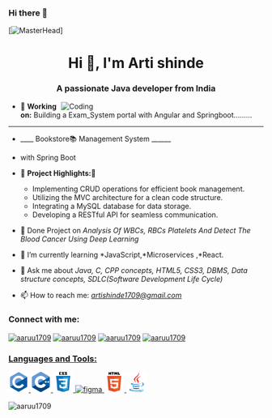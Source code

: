 ### Hi there 👋

<!--
**Aaruu1709/Aaruu1709** is a ✨ _special_ ✨ repository because its `README.md` (this file) appears on your GitHub profile.

Here are some ideas to get you started:

- 🔭 I’m currently working on ...
- 🌱 I’m currently learning ...
- 👯 I’m looking to collaborate on ...
- 🤔 I’m looking for help with ...
- 💬 Ask me about ...
- 📫 How to reach me: ...
- 😄 Pronouns: ...
- ⚡ Fun fact: ...
-->
[![MasterHead](https://www.bing.com/th/id/OGC.baaeeea45ba41bd570d49565c97999e0?pid=1.7&rurl=https%3a%2f%2fi.pinimg.com%2foriginals%2f0e%2f9f%2fc6%2f0e9fc6ffbdb4c2b4dd7bde19392c9131.gif&ehk=w%2bxzn%2f3w5%2fBAAy%2bOYo0xfE2mjCOxDWA5ZWQAyBKA%2fx8%3d)]
<h1 align="center">Hi 👋, I'm Arti shinde</h1>
<h3 align="center">A passionate Java developer from India</h3>
<img align="right" alt="Coding" width="400" src="https://th.bing.com/th/id/OIP.LjpcyLJvy5hQIedAjQPZpAHaFj?w=243&h=182&c=7&r=0&o=5&dpr=1.3&pid=1.7">

- 🔨 **Working on:** Building a Exam_System portal with Angular and Springboot.........
 _______________________________________________________________________________________
- ____ Bookstore📚 Management System ______
- with Spring Boot
- 🌱 **Project Highlights:**🚀
  - Implementing CRUD operations for efficient book management.
  - Utilizing the MVC architecture for a clean code structure.
  - Integrating a MySQL database for data storage.
  - Developing a RESTful API for seamless communication.

- 🔭 Done Project on *Analysis Of WBCs, RBCs Platelets And Detect The Blood Cancer Using Deep Learning*

- 🌱 I’m currently learning *JavaScript,*Microservices ,*React.

- 💬 Ask me about *Java, C, CPP concepts, HTML5, CSS3, DBMS, Data structure concepts, SDLC(Software Development Life Cycle)*

- 📫 How to reach me: *artishinde1709@gmail.com*

<h3 align="left">Connect with me:</h3>
<p align="left">
<a href="https://linkedin.com/in/aaruu1709" target="blank"><img align="center" src="https://raw.githubusercontent.com/rahuldkjain/github-profile-readme-generator/master/src/images/icons/Social/linked-in-alt.svg" alt="aaruu1709" height="30" width="40" /></a>
<a href="https://instagram.com/aaruu1709" target="blank"><img align="center" src="https://raw.githubusercontent.com/rahuldkjain/github-profile-readme-generator/master/src/images/icons/Social/instagram.svg" alt="aaruu1709" height="30" width="40" /></a>
<a href="https://www.leetcode.com/aaruu1709" target="blank"><img align="center" src="https://raw.githubusercontent.com/rahuldkjain/github-profile-readme-generator/master/src/images/icons/Social/leet-code.svg" alt="aaruu1709" height="30" width="40" /></a>
  <a href="https://www.hackerrank.com/profile/Aaruu1709" target="blank"><img align="center" src="https://raw.githubusercontent.com/rahuldkjain/github-profile-readme-generator/master/src/images/icons/Social/hackerrank.svg" alt="aaruu1709" height="30" width="40"/>
</p>

<h3 align="left">Languages and Tools:</h3>
<p align="left"> <a href="https://www.cprogramming.com/" target="_blank" rel="noreferrer"> <img src="https://raw.githubusercontent.com/devicons/devicon/master/icons/c/c-original.svg" alt="c" width="40" height="40"/> </a> <a href="https://www.w3schools.com/cpp/" target="_blank" rel="noreferrer"> <img src="https://raw.githubusercontent.com/devicons/devicon/master/icons/cplusplus/cplusplus-original.svg" alt="cplusplus" width="40" height="40"/> </a> <a href="https://www.w3schools.com/css/" target="_blank" rel="noreferrer"> <img src="https://raw.githubusercontent.com/devicons/devicon/master/icons/css3/css3-original-wordmark.svg" alt="css3" width="40" height="40"/> </a> <a href="https://www.figma.com/" target="_blank" rel="noreferrer"> <img src="https://www.vectorlogo.zone/logos/figma/figma-icon.svg" alt="figma" width="40" height="40"/> </a> <a href="https://www.w3.org/html/" target="_blank" rel="noreferrer"> <img src="https://raw.githubusercontent.com/devicons/devicon/master/icons/html5/html5-original-wordmark.svg" alt="html5" width="40" height="40"/> </a> <a href="https://www.java.com" target="_blank" rel="noreferrer"> <img src="https://raw.githubusercontent.com/devicons/devicon/master/icons/java/java-original.svg" alt="java" width="40" height="40"/> </a> </p>

<p><img align="center" src="https://github-readme-stats.vercel.app/api/top-langs?username=aaruu1709&show_icons=true&locale=en&layout=compact" alt="aaruu1709" /></p>
